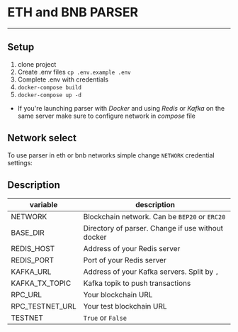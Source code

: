 # ETH and BNB PARSER

---

## Setup

1. clone project
2. Create .env files `cp .env.example .env`
3. Complete .env with credentials
4. `docker-compose build`
5. `docker-compose up -d`

* If you're launching parser with _Docker_ and using _Redis_ or _Kafka_ on the same server make sure to configure network in _compose_ file

## Network select

To use parser in eth or bnb networks simple change `NETWORK` credential settings:

## Description

| variable        | description                                       |
|-----------------|---------------------------------------------------|
| NETWORK         | Blockchain network. Can be `BEP20` or `ERC20`     |
| BASE_DIR        | Directory of parser. Change if use without docker |
| REDIS_HOST      | Address of your Redis server                      |
| REDIS_PORT      | Port of your Redis server                         |
| KAFKA_URL       | Address of your Kafka servers. Split by `,`       |
| KAFKA_TX_TOPIC  | Kafka topik to push transactions                  |
| RPC_URL         | Your blockchain URL                               |
| RPC_TESTNET_URL | Your test blockchain URL                          |
| TESTNET         | `True` or `False`                                 |


